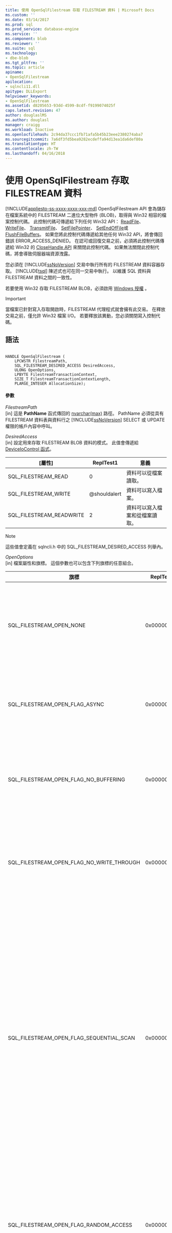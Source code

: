 ```yaml
---
title: 使用 OpenSqlFilestream 存取 FILESTREAM 資料 | Microsoft Docs
ms.custom: ''
ms.date: 03/14/2017
ms.prod: sql
ms.prod_service: database-engine
ms.service: ''
ms.component: blob
ms.reviewer: ''
ms.suite: sql
ms.technology:
- dbe-blob
ms.tgt_pltfrm: ''
ms.topic: article
apiname:
- OpenSqlFilestream
apilocation:
- sqlncli11.dll
apitype: DLLExport
helpviewer_keywords:
- OpenSqlFilestream
ms.assetid: d8205653-93dd-4599-8cdf-f9199074025f
caps.latest.revision: 47
author: douglaslMS
ms.author: douglasl
manager: craigg
ms.workload: Inactive
ms.openlocfilehash: 2c94da37ccc1fb71afa5b45b23eee2380274aba7
ms.sourcegitcommit: 7a6df3fd5bea9282ecdeffa94d13ea1da6def80a
ms.translationtype: HT
ms.contentlocale: zh-TW
ms.lasthandoff: 04/16/2018
---
```

# <a name="access-filestream-data-with-opensqlfilestream"></a>使用 OpenSqlFilestream 存取 FILESTREAM 資料
[!INCLUDE[appliesto-ss-xxxx-xxxx-xxx-md](../../includes/appliesto-ss-xxxx-xxxx-xxx-md.md)]
  OpenSqlFilestream API 會為儲存在檔案系統中的 FILESTREAM 二進位大型物件 (BLOB)，取得與 Win32 相容的檔案控制代碼。 此控制代碼可傳遞給下列任何 Win32 API： [ReadFile](http://go.microsoft.com/fwlink/?LinkId=86422)、 [WriteFile](http://go.microsoft.com/fwlink/?LinkId=86423)、 [TransmitFile](http://go.microsoft.com/fwlink/?LinkId=86424)、 [SetFilePointer](http://go.microsoft.com/fwlink/?LinkId=86425)、 [SetEndOfFile](http://go.microsoft.com/fwlink/?LinkId=86426)或 [FlushFileBuffers](http://go.microsoft.com/fwlink/?LinkId=86427)。 如果您將此控制代碼傳遞給其他任何 Win32 API，將會傳回錯誤 ERROR_ACCESS_DENIED。 在認可或回復交易之前，必須將此控制代碼傳遞給 Win32 的 [CloseHandle API](http://go.microsoft.com/fwlink/?LinkId=86428) 來關閉此控制代碼。 如果無法關閉此控制代碼，將會導致伺服器端資源洩露。  
  
 您必須在 [!INCLUDE[ssNoVersion](../../includes/ssnoversion-md.md)] 交易中執行所有的 FILESTREAM 資料容器存取。 [!INCLUDE[tsql](../../includes/tsql-md.md)] 陳述式也可在同一交易中執行。 以維護 SQL 資料與 FILESTREAM 資料之間的一致性。  
  
 若要使用 Win32 存取 FILESTREAM BLOB，必須啟用 [Windows 授權](../../relational-databases/security/choose-an-authentication-mode.md) 。  
  
> [!IMPORTANT]  
>  當檔案已針對寫入存取開啟時，FILESTREAM 代理程式就會擁有此交易。 在釋放交易之前，僅允許 Win32 檔案 I/O。 若要釋放該異動，您必須關閉寫入控制代碼。  
  
## <a name="syntax"></a>語法  
  
```  
  
HANDLE OpenSqlFilestream (  
    LPCWSTR FilestreamPath,  
    SQL_FILESTREAM_DESIRED_ACCESS DesiredAccess,  
    ULONG OpenOptions,  
    LPBYTE FilestreamTransactionContext,  
    SIZE_T FilestreamTransactionContextLength,  
    PLARGE_INTEGER AllocationSize);  
```  
  
#### <a name="parameters"></a>參數  
 *FilestreamPath*  
 [in] 這是 **PathName** 函式傳回的 [nvarchar(max)](../../relational-databases/system-functions/pathname-transact-sql.md) 路徑。 PathName 必須從具有 FILESTREAM 資料表與資料行之 [!INCLUDE[ssNoVersion](../../includes/ssnoversion-md.md)] SELECT 或 UPDATE 權限的帳戶內容中呼叫。  
  
 *DesiredAccess*  
 [in] 設定用來存取 FILESTREAM BLOB 資料的模式。 此值會傳遞給 [DeviceIoControl 函式](http://go.microsoft.com/fwlink/?LinkId=105527)。  
  
|[屬性]|ReplTest1|意義|  
|----------|-----------|-------------|  
|SQL_FILESTREAM_READ|0|資料可以從檔案讀取。|  
|SQL_FILESTREAM_WRITE|@shouldalert|資料可以寫入檔案。|  
|SQL_FILESTREAM_READWRITE|2|資料可以寫入檔案和從檔案讀取。|  
  
> [!NOTE]  
>  這些值會定義在 sqlncli.h 中的 SQL_FILESTREAM_DESIRED_ACCESS 列舉內。  
  
 *OpenOptions*  
 [in] 檔案屬性和旗標。 這個參數也可以包含下列旗標的任意組合。  
  
|旗標|ReplTest1|意義|  
|----------|-----------|-------------|  
|SQL_FILESTREAM_OPEN_NONE|0x00000000:|開啟或建立這個檔案時，不搭配任何特殊選項。|  
|SQL_FILESTREAM_OPEN_FLAG_ASYNC|0x00000001L|開啟或建立這個檔案是為了非同步 I/O。|  
|SQL_FILESTREAM_OPEN_FLAG_NO_BUFFERING|0x00000002L|系統藉由不使用任何系統快取來開啟檔案。|  
|SQL_FILESTREAM_OPEN_FLAG_NO_WRITE_THROUGH|0x00000004L|系統不會透過中繼快取來寫入。 會直接寫入磁碟。|  
|SQL_FILESTREAM_OPEN_FLAG_SEQUENTIAL_SCAN|0x00000008L|按順序從開頭至結尾存取檔案。 系統可使用這個做為最佳化檔案快取的提示。 如果應用程式藉移動檔案指標來進行隨機存取，則可能不會發生最佳快取。|  
|SQL_FILESTREAM_OPEN_FLAG_RANDOM_ACCESS|0x00000010L|隨機存取檔案。 系統可使用這個做為最佳化檔案快取的提示。|  
  
 *FilestreamTransactionContext*  
 [in] 此值由 [GET_FILESTREAM_TRANSACTION_CONTEXT](../../t-sql/functions/get-filestream-transaction-context-transact-sql.md) 函式傳回。  
  
 *FilestreamTransactionContextLength*  
 [in] GET_FILESTREAM_TRANSACTION_CONTEXT 函式傳回之 **varbinary(max)** 資料的位元組數。 此函數會傳回 N 個位元組的陣列。 N 是由此函數所決定，而且是所傳回之位元組陣列的屬性。  
  
 *AllocationSize*  
 [in] 指定資料檔的初始配置大小 (以位元組為單位)。 在讀取模式下將會被忽略。 這個參數可以是 NULL，此時會使用預設檔案系統行為。  
  
## <a name="return-value"></a>傳回值  
 如果此函數成功，傳回值就是指定之檔案的開啟控制代碼。 如果此函數失敗，傳回值就是 INVALID_HANDLE_VALUE。 如需更多的錯誤資訊，可呼叫 GetLastError()。  
  
## <a name="examples"></a>範例  
 下列範例將示範如何使用 `OpenSqlFilestream` API 來取得 Win32 控制代碼。  
  
 [!code-cs[FILESTREAM#FS_CS_ReadAndWriteBLOB](../../relational-databases/blob/codesnippet/csharp/access-filestream-data-w_0_1.cs)]  
  
 [!code-vb[FILESTREAM#FS_VB_ReadAndWriteBLOB](../../relational-databases/blob/codesnippet/visualbasic/access-filestream-data-w_0_2.vb)]  
  
 [!code-cpp[FILESTREAM#FS_CPP_WriteBLOB](../../relational-databases/blob/codesnippet/cpp/access-filestream-data-w_0_3.cpp)]  
  
## <a name="remarks"></a>Remarks  
 必須安裝 [!INCLUDE[ssNoVersion](../../includes/ssnoversion-md.md)] Native Client，才能使用此 API。 [!INCLUDE[ssNoVersion](../../includes/ssnoversion-md.md)] Native Client 會隨 [!INCLUDE[ssNoVersion](../../includes/ssnoversion-md.md)] 或 [!INCLUDE[ssNoVersion](../../includes/ssnoversion-md.md)] 用戶端工具一起安裝。 如需詳細資訊，請參閱 [安裝 SQL Server Native Client](../../relational-databases/native-client/applications/installing-sql-server-native-client.md)。  
  
## <a name="see-also"></a>另請參閱  
 [二進位大型物件 &#40;Blob&#41; 資料 &#40;SQL Server&#41;](../../relational-databases/blob/binary-large-object-blob-data-sql-server.md)   
 [對 FILESTREAM 資料進行部分更新](../../relational-databases/blob/make-partial-updates-to-filestream-data.md)   
 [避免與 FILESTREAM 應用程式中的資料庫作業相衝突](../../relational-databases/blob/avoid-conflicts-with-database-operations-in-filestream-applications.md)  
  
  
